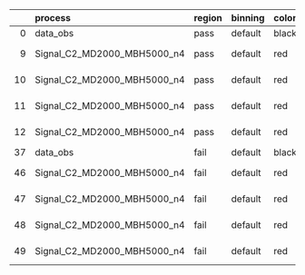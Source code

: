 |    | process                     | region   | binning   | color   | process_type   |   scale | variation   | source_filename                                                      | source_histname    | alias                       | title     |   combine_idx |     lnN |   shapes | syst_type   | direction   | variation_alias   |
|---:|:----------------------------|:---------|:----------|:--------|:---------------|--------:|:------------|:---------------------------------------------------------------------|:-------------------|:----------------------------|:----------|--------------:|--------:|---------:|:------------|:------------|:------------------|
|  0 | data_obs                    | pass     | default   | black   | DATA           |       1 | nominal     | ./histograms_for_2DAlphabet_v18//BH_Data.root                        | hpass              | Data                        | Data      |           nan | nan     |      nan | nan         | nan         | nan               |
|  9 | Signal_C2_MD2000_MBH5000_n4 | pass     | default   | red     | SIGNAL         |       1 | lumi        | ./histograms_for_2DAlphabet_v18//BH_Signal_C2_MD2000_MBH5000_n4.root | hpass              | Signal_C2_MD2000_MBH5000_n4 | BH signal |           nan |   1.016 |      nan | lnN         | nan         | nan               |
| 10 | Signal_C2_MD2000_MBH5000_n4 | pass     | default   | red     | SIGNAL         |       1 | SVM         | ./histograms_for_2DAlphabet_v18//BH_Signal_C2_MD2000_MBH5000_n4.root | hpass_SVMsyst_up   | Signal_C2_MD2000_MBH5000_n4 | BH signal |           nan | nan     |        1 | shapes      | Up          | SVMsyst           |
| 11 | Signal_C2_MD2000_MBH5000_n4 | pass     | default   | red     | SIGNAL         |       1 | SVM         | ./histograms_for_2DAlphabet_v18//BH_Signal_C2_MD2000_MBH5000_n4.root | hpass_SVMsyst_down | Signal_C2_MD2000_MBH5000_n4 | BH signal |           nan | nan     |        1 | shapes      | Down        | SVMsyst           |
| 12 | Signal_C2_MD2000_MBH5000_n4 | pass     | default   | red     | SIGNAL         |       1 | nominal     | ./histograms_for_2DAlphabet_v18//BH_Signal_C2_MD2000_MBH5000_n4.root | hpass              | Signal_C2_MD2000_MBH5000_n4 | BH signal |           nan | nan     |      nan | nan         | nan         | nan               |
| 37 | data_obs                    | fail     | default   | black   | DATA           |       1 | nominal     | ./histograms_for_2DAlphabet_v18//BH_Data.root                        | hfail              | Data                        | Data      |           nan | nan     |      nan | nan         | nan         | nan               |
| 46 | Signal_C2_MD2000_MBH5000_n4 | fail     | default   | red     | SIGNAL         |       1 | lumi        | ./histograms_for_2DAlphabet_v18//BH_Signal_C2_MD2000_MBH5000_n4.root | hfail              | Signal_C2_MD2000_MBH5000_n4 | BH signal |           nan |   1.016 |      nan | lnN         | nan         | nan               |
| 47 | Signal_C2_MD2000_MBH5000_n4 | fail     | default   | red     | SIGNAL         |       1 | SVM         | ./histograms_for_2DAlphabet_v18//BH_Signal_C2_MD2000_MBH5000_n4.root | hfail_SVMsyst_up   | Signal_C2_MD2000_MBH5000_n4 | BH signal |           nan | nan     |        1 | shapes      | Up          | SVMsyst           |
| 48 | Signal_C2_MD2000_MBH5000_n4 | fail     | default   | red     | SIGNAL         |       1 | SVM         | ./histograms_for_2DAlphabet_v18//BH_Signal_C2_MD2000_MBH5000_n4.root | hfail_SVMsyst_down | Signal_C2_MD2000_MBH5000_n4 | BH signal |           nan | nan     |        1 | shapes      | Down        | SVMsyst           |
| 49 | Signal_C2_MD2000_MBH5000_n4 | fail     | default   | red     | SIGNAL         |       1 | nominal     | ./histograms_for_2DAlphabet_v18//BH_Signal_C2_MD2000_MBH5000_n4.root | hfail              | Signal_C2_MD2000_MBH5000_n4 | BH signal |           nan | nan     |      nan | nan         | nan         | nan               |
